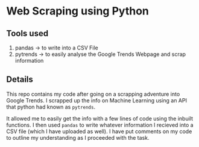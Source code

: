 # Web Scraping using Python

## Tools used 
1. pandas -> to write into a CSV File
2. pytrends -> to easily analyse the Google Trends Webpage and scrap information

## Details

This repo contains my code after going on a scrapping adventure into Google Trends. I scrapped up the info on
Machine Learning using an API that python had known as `pytrends`. 

It allowed me to easily get the info with a few lines of code using the inbuilt functions. I then used `pandas` to
write whatever information I recieved into a CSV file (which I have uploaded as well). I have put comments on my code to
outline my understanding as I proceeded with the task. 
